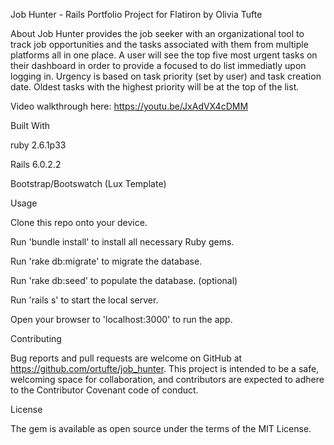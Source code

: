 
Job Hunter - Rails Portfolio Project for Flatiron by Olivia Tufte

About 
Job Hunter provides the job seeker with an organizational tool to track job opportunities and the tasks associated with them from multiple platforms all in one place. A user will see the top five most urgent tasks on their dashboard in order to provide a focused to do list immediatly upon logging in. Urgency is based on task priority (set by user) and task creation date. Oldest tasks with the highest priority will be at the top of the list. 

Video walkthrough here: https://youtu.be/JxAdVX4cDMM

Built With 

ruby 2.6.1p33

Rails 6.0.2.2

Bootstrap/Bootswatch (Lux Template)

Usage

Clone this repo onto your device.

Run 'bundle install' to install all necessary Ruby gems.

Run 'rake db:migrate' to migrate the database.

Run 'rake db:seed' to populate the database. (optional)

Run 'rails s' to start the local server.

Open your browser to 'localhost:3000' to run the app.

Contributing

Bug reports and pull requests are welcome on GitHub at https://github.com/ortufte/job_hunter. This project is intended to be a safe, welcoming space for collaboration, and contributors are expected to adhere to the Contributor Covenant code of conduct.

License

The gem is available as open source under the terms of the MIT License.
